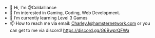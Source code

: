 - 👋 Hi, I’m @Coldalliance
- 👀 I’m interested in Gaming, Coding, Web Development.
- 🌱 I’m currently learning Level 3 Games
- 📫 How to reach me via email: CharleyJ@hamsternetwork.com or you can get to me via discord! https://discord.gg/G6BwprQFWa

<!---
Coldalliance/Coldalliance is a ✨ special ✨ repository because its `README.md` (this file) appears on your GitHub profile.
You can click the Preview link to take a look at your changes.
--->
